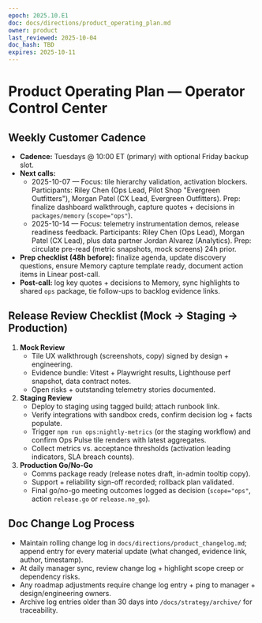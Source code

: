 ```yaml
---
epoch: 2025.10.E1
doc: docs/directions/product_operating_plan.md
owner: product
last_reviewed: 2025-10-04
doc_hash: TBD
expires: 2025-10-11
---
```

# Product Operating Plan — Operator Control Center

## Weekly Customer Cadence
- **Cadence:** Tuesdays @ 10:00 ET (primary) with optional Friday backup slot.
- **Next calls:**
  - 2025-10-07 — Focus: tile hierarchy validation, activation blockers. Participants: Riley Chen (Ops Lead, Pilot Shop "Evergreen Outfitters"), Morgan Patel (CX Lead, Evergreen Outfitters). Prep: finalize dashboard walkthrough, capture quotes + decisions in `packages/memory` (`scope="ops"`).
  - 2025-10-14 — Focus: telemetry instrumentation demos, release readiness feedback. Participants: Riley Chen (Ops Lead), Morgan Patel (CX Lead), plus data partner Jordan Alvarez (Analytics). Prep: circulate pre-read (metric snapshots, mock screens) 24h prior.
- **Prep checklist (48h before):** finalize agenda, update discovery questions, ensure Memory capture template ready, document action items in Linear post-call.
- **Post-call:** log key quotes + decisions to Memory, sync highlights to shared `ops` package, tie follow-ups to backlog evidence links.

## Release Review Checklist (Mock → Staging → Production)
1. **Mock Review**
   - Tile UX walkthrough (screenshots, copy) signed by design + engineering.
   - Evidence bundle: Vitest + Playwright results, Lighthouse perf snapshot, data contract notes.
   - Open risks + outstanding telemetry stories documented.
2. **Staging Review**
   - Deploy to staging using tagged build; attach runbook link.
   - Verify integrations with sandbox creds, confirm decision log + facts populate.
   - Trigger `npm run ops:nightly-metrics` (or the staging workflow) and confirm Ops Pulse tile renders with latest aggregates.
   - Collect metrics vs. acceptance thresholds (activation leading indicators, SLA breach counts).
3. **Production Go/No-Go**
   - Comms package ready (release notes draft, in-admin tooltip copy).
   - Support + reliability sign-off recorded; rollback plan validated.
   - Final go/no-go meeting outcomes logged as decision (`scope="ops"`, action `release.go` or `release.no_go`).

## Doc Change Log Process
- Maintain rolling change log in `docs/directions/product_changelog.md`; append entry for every material update (what changed, evidence link, author, timestamp).
- At daily manager sync, review change log + highlight scope creep or dependency risks.
- Any roadmap adjustments require change log entry + ping to manager + design/engineering owners.
- Archive log entries older than 30 days into `/docs/strategy/archive/` for traceability.
